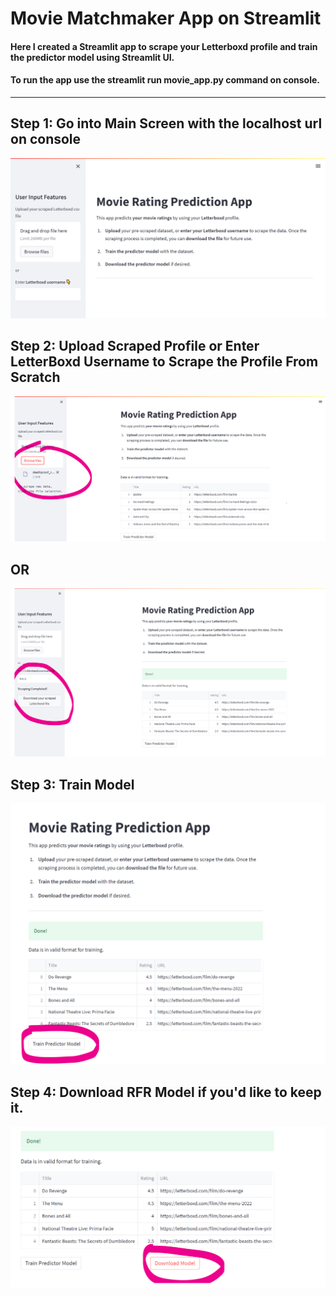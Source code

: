 # Movie Matchmaker App on Streamlit


#### Here I created a Streamlit app to scrape your Letterboxd profile and train the predictor model using Streamlit UI.
#### To run the app use the **streamlit run movie_app.py** command on console.
---
## Step 1: Go into Main Screen with the localhost url on console
![](images/main_screen.png)

## Step 2: Upload Scraped Profile or Enter LetterBoxd Username to Scrape the Profile From Scratch

![](images/upload_data.png)
## OR
![](images/scrape_data.png)
## Step 3: Train Model
![](images/train_model.png)

## Step 4: Download RFR Model if you'd like to keep it.
![](images/download_model.png)

